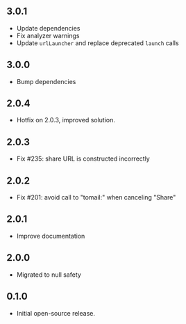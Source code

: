 ## 3.0.1

- Update dependencies
- Fix analyzer warnings
- Update `urlLauncher` and replace deprecated `launch` calls

## 3.0.0

- Bump dependencies

## 2.0.4

- Hotfix on 2.0.3, improved solution.

## 2.0.3

- Fix #235: share URL is constructed incorrectly

## 2.0.2

- Fix #201: avoid call to "tomail:" when canceling "Share"

## 2.0.1

- Improve documentation

## 2.0.0

- Migrated to null safety

## 0.1.0

- Initial open-source release.
